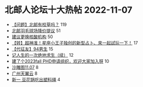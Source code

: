 # 北邮人论坛十大热帖 2022-11-07

- [【问题】北邮有校草吗？](https://bbs.byr.cn/article/Feeling/3195255) 119
- [北邮羽毛球场降价提议](https://bbs.byr.cn/article/Badminton/162278) 51
- [建议更换核酸机构](https://bbs.byr.cn/article/Talking/6370067) 50
- [【转】超神准！星座小王子独创的新型占卜、來一起試玩一下！](https://bbs.byr.cn/article/Constellations/326533) 17
- [【代征友】94男生](https://bbs.byr.cn/article/Friends/2032657) 15
- [记人生的一次绝地求生（续）](https://bbs.byr.cn/article/WorkLife/1192811) 12
- [建了个2023fall PHD申请组织，欢迎大家加入呀](https://bbs.byr.cn/article/GoAbroad/383370) 10
- [沙雕图11.07](https://bbs.byr.cn/article/Picture/3332456) 8
- [广州天翼云](https://bbs.byr.cn/article/Job/2175135) 8
- [新一 豆花锅吃出塑料绳](https://bbs.byr.cn/article/Food/522363) 4


